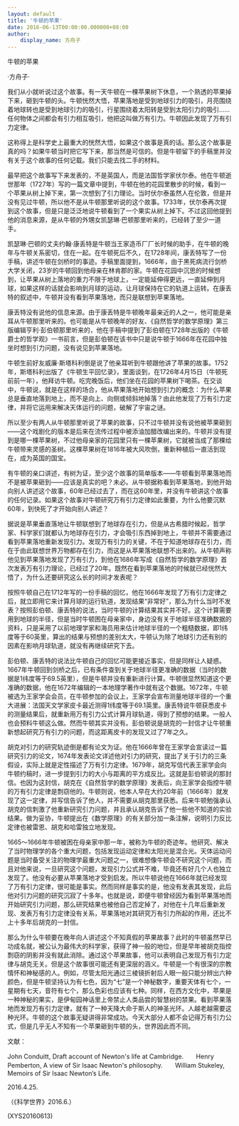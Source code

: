 ```yaml
---
layout: default
title: '牛顿的苹果'
date: 2016-06-13T00:00:00.000000+08:00
author:
    display_name: 方舟子
---
```


牛顿的苹果

·方舟子·

我们从小就听说过这个故事。有一天牛顿在一棵苹果树下休息，一个熟透的苹果掉下来，砸到牛顿的头。牛顿恍然大悟，苹果落地是受到地球引力的吸引，月亮围绕着地球转也是受到地球引力的吸引，行星围绕着太阳转是受到太阳引力的吸引……任何物体之间都会有引力相互吸引，他把这叫做万有引力。牛顿因此发现了万有引力定律。

这称得上是科学史上最重大的恍然大悟，如果这个故事是真的话。那么这个故事是真的吗？如果牛顿当时把它写下来，那当然是可信的。但是牛顿留下的手稿里并没有关于这个故事的任何记载。我们只能去找二手的材料。

最早把这个故事写下来发表的，不是英国人，而是法国哲学家伏尔泰。他在牛顿逝世那年（1727年）写的一篇文章中提到，牛顿在他的花园里散步的时候，看到一个苹果从树上掉下来，第一次想到了引力理论。当时伏尔泰虽然人在伦敦，但是并没有见过牛顿，所以他不是从牛顿那里听说的这个故事。1733年，伏尔泰再次提到这个故事，但是只是泛泛地说牛顿看到了一个果实从树上掉下。不过这回他提到他的消息来源，是从牛顿的外甥女凯瑟琳·巴顿那里听来的，已经转了至少一道手。

凯瑟琳·巴顿的丈夫约翰·康丢特是牛顿当王家造币厂厂长时候的助手，在牛顿的晚年与牛顿关系密切，住在一起。在牛顿死后不久，在1728年间，康丢特写了一份手稿，讲述牛顿在剑桥时的事迹。手稿里面提到，1666年，由于黑死病流行剑桥大学关闭，23岁的牛顿回到他母亲在林肯郡的家。牛顿在花园中沉思的时候想到，让苹果从树上落地的重力不限于地球上，一定能延伸得更远，一直延伸到月球，如果这样的话就会影响到月球的运动，让月球保持在它的轨道上运转。在康丢特的叙述中，牛顿并没有看到苹果落地，而只是联想到苹果落地。

康丢特没有说他的信息来源。由于康丢特是牛顿晚年最亲近的人之一，他可能是亲耳从牛顿那里听来的。也可能是从牛顿晚年的好友、《自然哲学的数学原理》第三版编辑亨利·彭伯顿那里听来的，他在手稿中提到了彭伯顿在1728年出版的《牛顿爵士的哲学观》一书前言，但是彭伯顿在该书中只是说牛顿于1666年在花园中独坐时想到引力问题，没有说见到苹果落地。

牛顿生前好友威廉·斯塔科利倒是说了他亲耳听到牛顿跟他讲了苹果的故事。1752年，斯塔科利出版了《牛顿生平回忆录》，里面谈到，在1726年4月15日（牛顿死前前一年），他拜访牛顿。吃完晚饭后，他们坐在花园的苹果树下喝茶。在交谈中，牛顿说，就是在这样的场合，他从苹果落地开始想到引力的概念：为什么苹果总是垂直地落到地上，而不是向上、向侧或倾斜地掉落？由此他发现了万有引力定律，并将它运用来解决天体运行的问题，破解了宇宙之谜。

所以至少有两人从牛顿那里听说了苹果的故事，只不过牛顿并没有说他被苹果砸到——这个戏剧化的版本是后来在流传过程中被添油加醋改编出来的。牛顿并没有提到是哪一棵苹果树，不过他母亲家的花园里只有一棵苹果树，它就被当成了那棵给牛顿带来灵感的圣树。这棵苹果树在1816年被大风吹倒，重新种植后一直活到现在，成为英国的国宝。

有牛顿的亲口讲述，有树为证，至少这个故事的简单版本——牛顿看到苹果落地而不是被苹果砸到——应该是真实的吧？未必。从牛顿据称看到苹果落地，到他开始向别人讲述这个故事，60年已经过去了，而在这60年里，并没有牛顿讲这个故事的任何记录。如果这个故事对牛顿研究万有引力定律如此重要，为什么他要沉默60年，到快死了才开始向别人讲述？

据说是苹果垂直落地让牛顿联想到了地球存在引力，但是从古希腊时候起，哲学家、科学家们就都认为地球存在引力，才会吸引东西掉到地上，牛顿并不需要通过看到苹果落地重新发现引力。发现万有引力的关键，不在于知道地球存在引力，而在于由此联想世界万物都存在引力，而这是从苹果落地联想不出来的。从牛顿声称他见到苹果落地发现了万有引力，到他在1686年写成《自然哲学的数学原理》首次发表万有引力理论，已经过了20年。既然在看到苹果落地的时候就已经恍然大悟了，为什么还要研究这么长的时间才发表呢？

按照牛顿自己在1712年写的一份手稿的回忆，他在1666年发现了万有引力定律之后，就立即用它来计算月球的运行轨道，发现结果“非常好”，那么为什么当时不发表？按照彭伯顿、康丢特的说法，当时牛顿的计算结果其实并不好。这个计算需要用到地球的半径，但是当时牛顿困在母亲家中，身边没有关于地球半径准确数据的资料，只是采用了以前地理学家和海员用来估计地球半径的一个粗糙数据，即1纬度等于60英里，算出的结果与预想的差别太大，牛顿认为除了地球引力还有别的因素在影响月球轨道，就没有再继续研究下去。

彭伯顿、康丢特的说法比牛顿自己的回忆可能更接近事实，但是同样让人疑惑。1667年牛顿回到剑桥之后，已有条件查到关于地球半径更准确的数据（当时的数据是1纬度等于69.5英里），但是牛顿并没有重新进行计算。牛顿很显然知道这个更准确的数据，他在1672年编辑的一本地理学著作中就有这个数据。1672年，牛顿被选为王家学会会员，在牛顿参加的会议上，王家学会宣布测量地球半径的一个重大进展：法国天文学家皮卡最近测得1纬度等于69.1英里。康丢特说牛顿获悉皮卡的测量结果后，就重新用万有引力公式计算月球轨道，得到了预想的结果。一般人也会预料牛顿这么做。然而牛顿其实并没有。彭伯顿说是胡克的一封信才让牛顿重新想起研究万有引力的问题，而这距离皮卡的发现又过了7年之久。

胡克对引力的研究轨迹倒是都有论文为证。他在1666年曾在王家学会宣读过一篇研究引力的论文，1674年发表论文详述他对引力的研究，提出了关于引力的三条假设，实际上就是定性描述了万有引力定律。1679年，胡克写信代表王家学会向牛顿约稿时，进一步提到引力的大小与距离的平方成反比。这就是彭伯顿说的那封信。也因为这封信，胡克在《自然哲学的数学原理》发表后，向王家学会指控牛顿的万有引力定律是剽窃他的。牛顿则说，他本人早在大约20年前（1666年）就发现了这一定律，并写信告诉了他人，并不需要从胡克那里获悉。后来牛顿勉强承认胡克的信刺激了他重新研究引力问题，并且承认胡克告诉了他一些他不知道的实验结果。做为妥协，牛顿提出在《数学原理》的有关部分加一条注解，说明引力反比定律也被雷恩、胡克和哈雷独立地发现。

1665～1666年牛顿被困在母亲家中那一年，被称为牛顿的奇迹年。他研究、解决了当时物理学的各个重大问题，包括发现运动定律和太阳光是混合光。天体运动问题是当时备受关注的物理学最重大问题之一，很难想像牛顿会不研究这个问题，而且对他来说，一旦研究这个问题，发现引力公式并不难，毕竟还有好几个人也独立发现了。他没有必要从苹果落地才受到启发。所以牛顿说他在1666年就已经发现了万有引力定律，很可能是事实。然而同样是事实的是，他没有发表其发现，此后他对引力问题的研究沉寂了十多年。也就是说，即便牛顿曾经因为看到苹果落地而开始研究引力问题，那么研究结果也被他自己否定掉了，对他在十几年后重新发现、发表万有引力定律没有关系，苹果落地对其研究万有引力所起的作用，还比不上十多年后胡克的一封信。

那么为什么牛顿要在晚年向人讲述这个不知真假的苹果故事？此时的牛顿虽然早已功成名就，被公认为最伟大的科学家，获得了神一般的地位，但是早年被胡克指控剽窃的阴影并没有就此消除。通过这个苹果故事，他可以表明自己发现万有引力定律与胡克无关。但是这个故事很可能还有更深层的涵义。牛顿是一个有很深的宗教情怀和神秘感的人。例如，尽管太阳光通过三棱镜折射后人眼一般只能分辨出六种颜色，但是牛顿坚持认为有七色，因为“七”是一个神秘数字，重要天体有七个，一星期有七天，音符有七个，那么色彩也应该有七种。同样，在西方文化中，苹果是一种神秘的果实，是伊甸园神话里上帝禁止人类品尝的智慧树的禁果。看到苹果落地而发现万有引力定律，就有了一种天降大命于斯人的神圣光环。人越老越需要这种光环。牛顿的这个故事无疑讲得非常成功。今天大部分人都不会记得万有引力公式，但是几乎无人不知有一个苹果砸到牛顿的头，世界因此而不同。

文献：

John Conduitt, Draft account of Newton's life at Cambridge.　　Henry Pemberton, A view of Sir Isaac Newton's philosophy.　　William Stukeley,  Memoirs of Sir Isaac Newton’s Life.

2016.4.25.

（《科学世界》2016.6.）

(XYS20160613)

